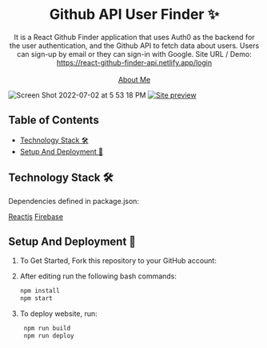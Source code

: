 <!-- PROJECT LOGO -->
<br />
<p align="center">
  <h1 align="center">Github API User Finder ✨</h1>

  <p align="center">
    It is a React Github Finder application that uses Auth0 as the backend for the user authentication, and the Github API to fetch data about users. Users can sign-up by email or they can sign-in with Google. Site URL / Demo: 
    <a href="https://react-github-finder-api.netlify.app/login">https://react-github-finder-api.netlify.app/login</a>
    <br />
    <br />
    <a href="https://nelson-guerra.tech">About Me</a>
  </p>
</p>

![Screen Shot 2022-07-02 at 5 53 18 PM](https://user-images.githubusercontent.com/62409790/177017120-d05b5081-1b00-44a5-a4f6-5af3fc665031.png)
[![Site preview](/public/social-image.png)](https://react-github-finder-api.netlify.app/login)

## Table of Contents

- [Technology Stack 🛠️](#technology-stack-)
- [Setup And Deployment 🔧](#setup-and-deployment-)

## Technology Stack 🛠️

Dependencies defined in package.json:

[Reactjs](https://reactjs.org/)
[Firebase](https://www.googleadservices.com/pagead/aclk?sa=L&ai=DChcSEwi_3Y6tyIP5AhVpbm8EHTooBrMYABAAGgJqZg&ohost=www.google.com&cid=CAESbOD2sEBtLRYRr1hApPTSVOQWO3ugcNMcJsqtgL8IXiF0moos9h9S0KYC-wbX5JnLeDUgprpjrScGX0yF4jc1sZUkiI4ud5372w3hj0zmXigszcsZlZlwdzlcG01yb1tlXeEBPrLv4ecARYjLYg&sig=AOD64_0AZtsdkpdk5lLWuhjn1cCN40BKjA&q&adurl&ved=2ahUKEwj_s4WtyIP5AhWnomoFHf2ZAJEQ0Qx6BAgFEAE)
<!-- | [Bootstrap](https://getbootstrap.com/) -->
<!-- | [Typist](https://github.com/jstejada/react-typist) -->
<!-- | [GitHub API](https://developer.github.com/v3/repos/) -->
<!-- | [Instagram API](https://www.instagram.com/developer/embedding/) -->


## Setup And Deployment 🔧

1. To Get Started, Fork this repository to your GitHub account:

2. After editing run the following bash commands:

   ```bash
   npm install
   npm start
   ```

3. To deploy website, run:

   ```bash
    npm run build
    npm run deploy
   ```






